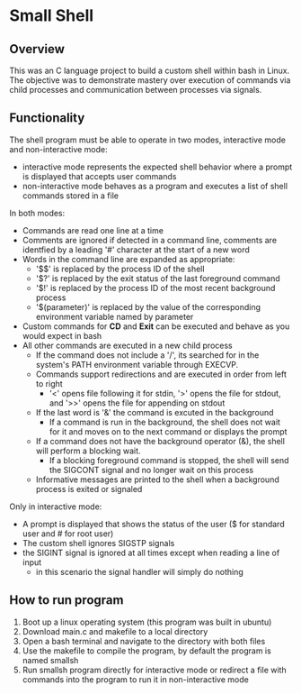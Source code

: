 # Small Shell

## Overview

This was an C language project to build a custom shell within bash in Linux.
The objective was to demonstrate mastery over execution of commands via child processes and communication between processes via signals. 

## Functionality

The shell program must be able to operate in two modes, interactive mode and non-interactive mode:
  * interactive mode represents the expected shell behavior where a prompt is displayed that accepts user commands
  * non-interactive mode behaves as a program and executes a list of shell commands stored in a file
 
In both modes:
* Commands are read one line at a time
* Comments are ignored if detected in a command line, comments are identfied by a leading '#' character at the start of a new word
* Words in the command line are expanded as appropriate:
  * '$$' is replaced by the process ID of the shell
  * '$?' is replaced by the exit status of the last foreground command
  * '$!' is replaced by the process ID of the most recent background process
  * '$(parameter)' is replaced by the value of the corresponding environment variable named by parameter
* Custom commands for **CD** and **Exit** can be executed and behave as you would expect in bash
* All other commands are executed in a new child process 
  * If the command does not include a '/', its searched for in the system's PATH environment variable through EXECVP.
  * Commands support redirections and are executed in order from left to right
    * '<' opens file following it for stdin, '>' opens the file for stdout, and '>>' opens the file for appending on stdout
  * If the last word is '&' the command is excuted in the background
    *   If a command is run in the background, the shell does not wait for it and moves on to the next command or displays the prompt
  * If a command does not have the  background operator (&), the shell will perform a blocking wait.
    * If a blocking foreground command is stopped, the shell will send the SIGCONT signal and no longer wait on this process
  * Informative messages are printed to the shell when a background process is exited or signaled

Only in interactive mode:
  * A prompt is displayed that shows the status of the user ($ for standard user and # for root user)
  * The custom shell ignores SIGSTP signals
  * the SIGINT signal is ignored at all times except when reading a line of input
    * in this scenario the signal handler will simply do nothing 

## How to run program

1. Boot up a linux operating system (this program was built in ubuntu) 
2. Download main.c and makefile to a local directory
3. Open a bash terminal and navigate to the directory with both files
4. Use the makefile to compile the program, by default the program is named smallsh
5. Run smallsh program directly for interactive mode or redirect a file with commands into the program to run it in non-interactive mode
